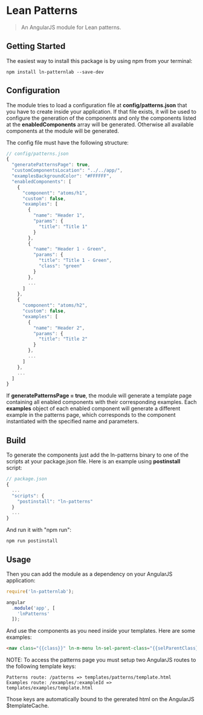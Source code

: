 # Lean Patterns

> An AngularJS module for Lean patterns.


## Getting Started

The easiest way to install this package is by using npm from your terminal:

```
npm install ln-patternlab --save-dev
```


## Configuration

The module tries to load a configuration file at **config/patterns.json** that you have to create inside your application. If that file exists, it will be used to configure the generation of the components and only the components listed at the **enabledComponents** array will be generated. Otherwise all available components at the module will be generated. 

The config file must have the following structure:

```javascript
// config/patterns.json
{
  "generatePatternsPage": true,
  "customComponentsLocation": "../../app/",
  "examplesBackgroundColor": "#FFFFFF",
  "enabledComponents": [
    {
      "component": "atoms/h1",
      "custom": false,
      "examples": [
        {
          "name": "Header 1",
          "params": {
            "title": "Title 1"
          }
        },
        {
          "name": "Header 1 - Green",
          "params": {
            "title": "Title 1 - Green",
            "class": "green"
          }
        },
        ...
      ]
    },
    {
      "component": "atoms/h2",
      "custom": false,
      "examples": [
        {
          "name": "Header 2",
          "params": {
            "title": "Title 2"
          }
        },
        ...
      ]
    },
    ...
  ]
}
```

If **generatePatternsPage = true**, the module will generate a template page containing all enabled components with their corresponding examples. Each **examples** object of each enabled component will generate a different example in the patterns page, which corresponds to the component instantiated with the specified name and parameters.


## Build

To generate the components just add the ln-patterns binary to one of the scripts at your package.json file. Here is an example using **postinstall** script:

```javascript
// package.json
{
  ...
  "scripts": {
    "postinstall": "ln-patterns"
  }
  ...
}
```

And run it with "npm run":

```
npm run postinstall
```


## Usage

Then you can add the module as a dependency on your AngularJS application:

```javascript
require('ln-patternlab');

angular
  .module('app', [
    'lnPatterns'
  ]);
```

And use the components as you need inside your templates. Here are some examples:

```html
<nav class="{{class}}" ln-m-menu ln-sel-parent-class="{{selParentClass}}" ln-sel-item-class="{{selItemClass}}" ln-parent-icon-class="{{parentIconClass}}" ln-items="items"></nav>
```

NOTE: To access the patterns page you must setup two AngularJS routes to the following template keys: 

```
Patterns route: /patterns => templates/patterns/template.html
Examples route: /examples/:exampleId => templates/examples/template.html
```

Those keys are automatically bound to the gererated html on the AngularJS $templateCache.
